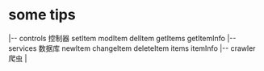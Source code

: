 # some tips
|-- controls 控制器 setItem modItem delItem getItems getItemInfo
|-- services 数据库 newItem changeItem deleteItem items itemInfo
|-- crawler 爬虫
|
